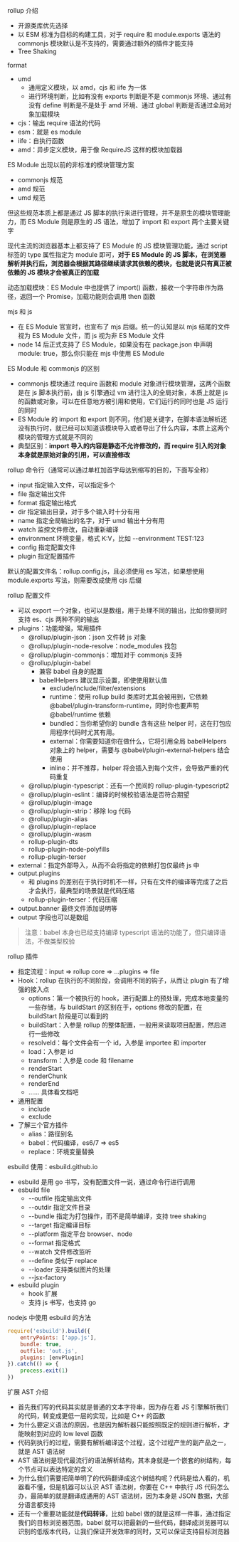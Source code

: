 rollup 介绍
* 开源类库优先选择
* 以 ESM 标准为目标的构建工具，对于 require 和 module.exports 语法的 commonjs 模块默认是不支持的，需要通过额外的插件才能支持
* Tree Shaking

format
* umd
  * 通用定义模块，以 amd，cjs 和 iife 为一体
  * 进行环境判断，比如有没有 exports 判断是不是 commonjs 环境、通过有没有 define 判断是不是处于 amd 环境、通过 global 判断是否通过全局对象加载模块
* cjs：输出 require 语法的代码
* esm：就是 es module
* iife：自执行函数
* amd：异步定义模块，用于像 RequireJS 这样的模块加载器

ES Module 出现以前的非标准的模块管理方案
* commonjs 规范
* amd 规范
* umd 规范

但这些规范本质上都是通过 JS 脚本的执行来进行管理，并不是原生的模块管理能力，而 ES Module 则是原生的 JS 语法，增加了 import 和 export 两个主要关键字

现代主流的浏览器基本上都支持了 ES Module 的 JS 模块管理功能，通过 script 标签的 type 属性指定为 module 即可，**对于 ES Module 的 JS 脚本，在浏览器解析并执行后，浏览器会根据其路径继续请求其依赖的模块，也就是说只有真正被依赖的 JS 模块才会被真正的加载**

动态加载模块：ES Module 中也提供了 import() 函数，接收一个字符串作为路径，返回一个 Promise，加载功能则会调用 then 函数

mjs 和 js
* 在 ES Module 官宣时，也宣布了 mjs 后缀。统一的认知是以 mjs 结尾的文件视为 ES Module 文件，而 js 视为非 ES Module 文件
* node 14 后正式支持了 ES Module，如果没有在 package.json 中声明 module: true，那么你只能在 mjs 中使用 ES Module

ES Module 和 commonjs 的区别
* commonjs 模块通过 require 函数和 module 对象进行模块管理，这两个函数是在 js 脚本执行前，由 js 引擎通过 vm 进行注入的全局对象，本质上就是 js 的函数或对象，可以在任意地方被引用和使用，它们运行的同时也是 JS 运行的同时
* ES Module 的 import 和 export 则不同，他们是关键字，在脚本语法解析还没有执行时，就已经可以知道该模块导入或者导出了什么内容，本质上这两个模块的管理方式就是不同的
* 典型区别：**import 导入的内容是静态不允许修改的，而 require 引入的对象本身就是原始对象的引用，可以直接修改**

rollup 命令行（通常可以通过单杠加首字母达到缩写的目的，下面写全称）
* input 指定输入文件，可以指定多个
* file 指定输出文件
* format 指定输出格式
* dir 指定输出目录，对于多个输入时十分有用
* name 指定全局输出的名字，对于 umd 输出十分有用
* watch 监控文件修改，自动重新编译
* environment 环境变量，格式 K:V，比如 --environment TEST:123
* config 指定配置文件
* plugin 指定配置插件

默认的配置文件名：rollup.config.js，且必须使用 es 写法，如果想使用 module.exports 写法，则需要改成使用 cjs 后缀

rollup 配置文件
* 可以 export 一个对象，也可以是数组，用于处理不同的输出，比如你要同时支持 es、cjs 两种不同的输出
* plugins：功能增强，常用插件
  * @rollup/plugin-json：json 文件转 js 对象
  * @rollup/plugin-node-resolve：node_modules 找包
  * @rollup/plugin-commonjs：增加对于 commonjs 支持
  * @rollup/plugin-babel
    * 兼容 babel 自身的配置
    * babelHelpers 建议显示设置，即使使用默认值
      * exclude/include/filter/extensions
      * runtime：使用 rollup build 类库时尤其会被用到，它依赖 @babel/plugin-transform-runtime，同时你也要声明 @babel/runtime 依赖
      * bundled：当你希望你的 bundle 含有这些 helper 时，这在打包应用程序代码时尤其有用。
      * external：你需要知道你在做什么，它将引用全局 babelHelpers 对象上的 helper，需要与 @babel/plugin-external-helpers 结合使用
      * inline：并不推荐，helper 将会插入到每个文件，会导致严重的代码重复
  * @rollup/plugin-typescript：还有一个民间的 rollup-plugin-typescript2
  * @rollup/plugin-eslint：编译的时候校验语法是否符合期望
  * @rollup/plugin-image
  * @rollup/plugin-strip：移除 log 代码
  * @rollup/plugin-alias
  * @rollup/plugin-replace
  * @rollup/plugin-wasm
  * rollup-plugin-dts
  * rollup-plugin-node-polyfills
  * rollup-plugin-terser
* external：指定外部导入，从而不会将指定的依赖打包仅最终 js 中
* output.plugins
  * 和 plugins 的差别在于执行时机不一样，只有在文件的编译等完成了之后才会执行，最典型的场景就是代码压缩
  * rollup-plugin-terser：代码压缩
* output.banner 最终文件添加说明等
* output 字段也可以是数组

> 注意：babel 本身也已经支持编译 typescript 语法的功能了，但只编译语法，不做类型校验

rollup 插件
* 指定流程：input => rollup core => ...plugins => file
* Hook：rollup 在执行的不同阶段，会调用不同的钩子，从而让 plugin 有了增强的接入点
  * options：第一个被执行的 hook，进行配置上的预处理，完成本地变量的一些存储，与 buildStart 的区别在于，options 修改的配置，在 buildStart 阶段是可以看到的
  * buildStart：入参是 rollup 的整体配置，一般用来读取项目配置，然后进行一些修改
  * resolveId：每个文件会有一个 id，入参是 importee 和 importer
  * load：入参是 id
  * transform：入参是 code 和 filename
  * renderStart
  * renderChunk
  * renderEnd
  * …… 具体看文档吧
* 通用配置
  * include
  * exclude
* 了解三个官方插件
  * alias：路径别名
  * babel：代码编译，es6/7 => es5
  * replace：环境变量替换

esbuild 使用：esbuild.github.io
* esbuild 是用 go 书写，没有配置文件一说，通过命令行进行调用
* esbuild file
  * --outfile 指定输出文件
  * --outdir 指定文件目录
  * --bundle 指定为打包操作，而不是简单编译，支持 tree shaking
  * --target 指定编译目标
  * --platform 指定平台 browser、node
  * --format 指定格式
  * --watch 文件修改监听
  * --define 类似于 replace
  * --loader 支持类似图片的处理
  * --jsx-factory
* esbuild plugin
  * hook 扩展
  * 支持 js 书写，也支持 go

nodejs 中使用 esbuild 的方法
```js
require('esbuild').build({
    entryPoints: ['app.js'],
    bundle: true,
    outfile: 'out.js',
    plugins: [envPlugin]
}).catch(() => {
    process.exit(1)
})
```

扩展 AST 介绍
* 首先我们写的代码其实就是普通的文本字符串，因为存在着 JS 引擎解析我们的代码，转变成更低一层的实现，比如是 C++ 的函数
* 为什么要定义语法的原因，也是因为解析器只能按照既定的规则进行解析，才能映射到对应的 low level 函数
* 代码到执行的过程，需要有解析编译这个过程，这个过程产生的副产品之一，就是 AST 语法树
* AST 语法树是现代最流行的语法解析结构，其本身就是一个嵌套的树结构，每个节点可以表达特定的含义
* 为什么我们需要把简单明了的代码翻译成这个树结构呢？代码是给人看的，机器看不懂，但是机器可以认识 AST 语法树，你要在 C++ 中执行 JS 代码怎么办，最简单的就是翻译成通用的 AST 语法树，因为本身是 JSON 数据，大部分语言都支持
* 还有一个重要功能就是**代码转译**，比如 babel 做的就是这样一件事，通过指定我们的目标浏览器范围，babel 就可以把最新的一些代码，翻译成浏览器可以识别的低版本代码，让我们保证开发效率的同时，又可以保证支持目标浏览器